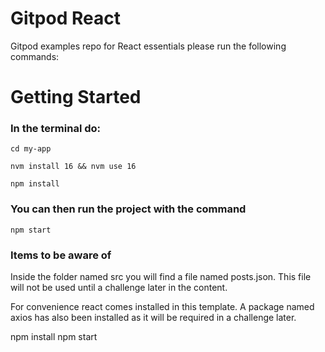 # Gitpod React

Gitpod examples repo for React essentials
please run the following commands:
# Getting Started

### In the terminal do:
<code>cd my-app</code>

<code>nvm install 16 && nvm use 16</code>

<code>npm install</code>

### You can then run the project with the command
<code>npm start</code>

### Items to be aware of
Inside the folder named src you will find a file named posts.json. This file will not be used until a challenge later in the content.  

For convenience react comes installed in this template. A package named axios has also been installed as it will be required in a challenge later.

npm install
npm start
